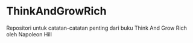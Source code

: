 # ThinkAndGrowRich
Repositori untuk catatan-catatan penting dari buku Think And Grow Rich oleh Napoleon Hill
